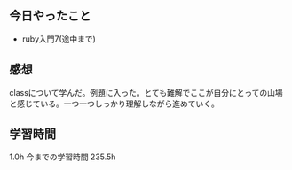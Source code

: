 ## 今日やったこと
- ruby入門7(途中まで)

## 感想
classについて学んだ。例題に入った。とても難解でここが自分にとっての山場と感じている。一つ一つしっかり理解しながら進めていく。

## 学習時間
1.0h 今までの学習時間 235.5h
